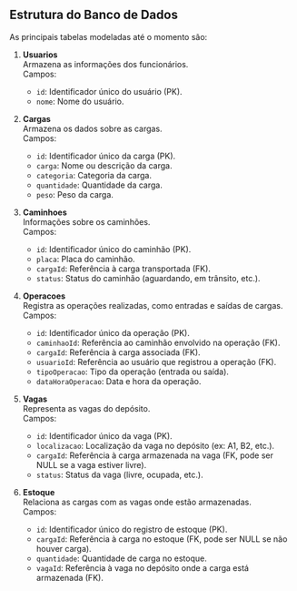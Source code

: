 ## Estrutura do Banco de Dados

As principais tabelas modeladas até o momento são:

1. **Usuarios**  
   Armazena as informações dos funcionários.  
   Campos:  
   - `id`: Identificador único do usuário (PK).  
   - `nome`: Nome do usuário.

2. **Cargas**  
   Armazena os dados sobre as cargas.  
   Campos:  
   - `id`: Identificador único da carga (PK).  
   - `carga`: Nome ou descrição da carga.  
   - `categoria`: Categoria da carga.  
   - `quantidade`: Quantidade da carga.  
   - `peso`: Peso da carga.

3. **Caminhoes**  
   Informações sobre os caminhões.  
   Campos:  
   - `id`: Identificador único do caminhão (PK).  
   - `placa`: Placa do caminhão.  
   - `cargaId`: Referência à carga transportada (FK).  
   - `status`: Status do caminhão (aguardando, em trânsito, etc.).

4. **Operacoes**  
   Registra as operações realizadas, como entradas e saídas de cargas.  
   Campos:  
   - `id`: Identificador único da operação (PK).  
   - `caminhaoId`: Referência ao caminhão envolvido na operação (FK).  
   - `cargaId`: Referência à carga associada (FK).  
   - `usuarioId`: Referência ao usuário que registrou a operação (FK).  
   - `tipoOperacao`: Tipo da operação (entrada ou saída).  
   - `dataHoraOperacao`: Data e hora da operação.

5. **Vagas**  
   Representa as vagas do depósito.  
   Campos:  
   - `id`: Identificador único da vaga (PK).  
   - `localizacao`: Localização da vaga no depósito (ex: A1, B2, etc.).  
   - `cargaId`: Referência à carga armazenada na vaga (FK, pode ser NULL se a vaga estiver livre).  
   - `status`: Status da vaga (livre, ocupada, etc.).

6. **Estoque**  
   Relaciona as cargas com as vagas onde estão armazenadas.  
   Campos:  
   - `id`: Identificador único do registro de estoque (PK).  
   - `cargaId`: Referência à carga no estoque (FK, pode ser NULL se não houver carga).  
   - `quantidade`: Quantidade de carga no estoque.  
   - `vagaId`: Referência à vaga no depósito onde a carga está armazenada (FK).
